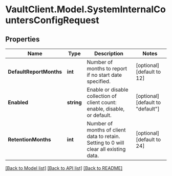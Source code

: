 # VaultClient.Model.SystemInternalCountersConfigRequest

## Properties

Name | Type | Description | Notes
------------ | ------------- | ------------- | -------------
**DefaultReportMonths** | **int** | Number of months to report if no start date specified. | [optional] [default to 12]
**Enabled** | **string** | Enable or disable collection of client count: enable, disable, or default. | [optional] [default to "default"]
**RetentionMonths** | **int** | Number of months of client data to retain. Setting to 0 will clear all existing data. | [optional] [default to 24]

[[Back to Model list]](../README.md#documentation-for-models) [[Back to API list]](../README.md#documentation-for-api-endpoints) [[Back to README]](../README.md)

